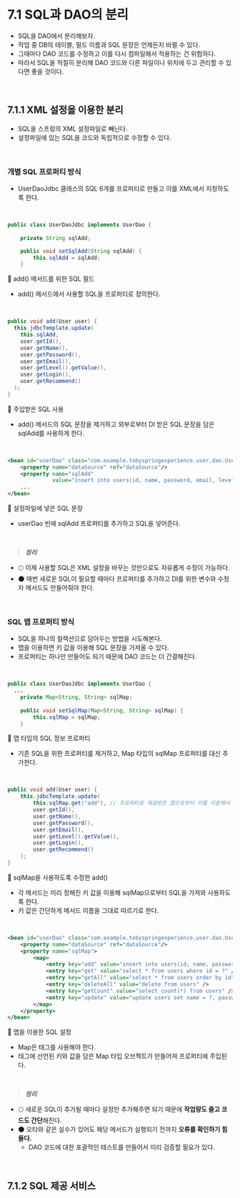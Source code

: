 # 7.1 SQL과 DAO의 분리
- SQL을 DAO에서 분리해보자.
- 작업 중 DB의 테이블, 필드 이름과 SQL 문장은 언제든지 바뀔 수 있다.
- 그때마다 DAO 코드를 수정하고 이를 다시 컴파일해서 적용하는 건 위험하다.
- 따라서 SQL을 적절히 분리해 DAO 코드와 다른 파일이나 위치에 두고 관리할 수 있다면 좋을 것이다.

<br/>

## 7.1.1 XML 설정을 이용한 분리
- SQL을 스프링의 XML 설정파일로 빼닌다.
- 설정파일에 있는 SQL을 코드와 독립적으로 수정할 수 있다.

<br/>

### 개별 SQL 프로퍼티 방식
- UserDaoJdbc 클래스의 SQL 6개를 프로퍼티로 만들고 이를 XML에서 지정하도록 한다.

<br/>

```java
public class UserDaoJdbc implements UserDao {
	
	private String sqlAdd;

	public void setSqlAdd(String sqlAdd) {
		this.sqlAdd = sqlAdd;
	}
```
🔼 add() 메서드를 위한 SQL 필드
- add() 메서드에서 사용할 SQL을 프로퍼티로 정의한다.

<br/>

```java
public void add(User user) {
  this.jdbcTemplate.update(
    this.sqlAdd,
    user.getId(),
    user.getName(),
    user.getPassword(),
    user.getEmail(),
    user.getLevel().getValue(),
    user.getLogin(),
    user.getRecommend()
  );
}
```
🔼 주입받은 SQL 사용
- add() 메서드의 SQL 문장을 제거하고 외부로부터 DI 받은 SQL 문장을 담은 sqlAdd를 사용하게 한다.

<br/>

```xml
<bean id="userDao" class="com.example.tobyspringexperience.user.dao.UserDaoJdbc">
    <property name="dataSource" ref="dataSource"/>
    <property name="sqlAdd"
              value="insert into users(id, name, password, email, level, login, recommend) values(?,?,?,?,?,?,?)"/>
    ...
</bean>
```
🔼 설정파일에 넣은 SQL 문장
- userDao 빈에 sqlAdd 프로퍼티를 추가하고 SQL을 넣어준다.

<br/>

> ***정리***

- 🌕 이제 사용할 SQL은 XML 설정을 바꾸는 것만으로도 자유롭게 수정이 가능하다.
- 🌑 매번 새로운 SQL이 필요할 때마다 프로퍼티를 추가하고 DI를 위한 변수와 수정자 메서드도 만들어줘야 한다.

<br/>

### SQL 맵 프로퍼티 방식
- SQL을 하나의 컬렉션으로 담아두는 방법을 시도해본다.
- 맵을 이용하면 키 값을 이용해 SQL 문장을 가져올 수 있다.
- 프로퍼티는 하나만 만들어도 되기 때문에 DAO 코드는 더 간결해진다.

<br/>

```java
public class UserDaoJdbc implements UserDao {
  ...
	private Map<String, String> sqlMap;
	
	public void setSqlMap(Map<String, String> sqlMap) {
		this.sqlMap = sqlMap;
	}
```
🔼 맵 타입의 SQL 정보 프로퍼티
- 기존 SQL을 위한 프로퍼티를 제거하고, Map 타입의 sqlMap 프로퍼티를 대신 추가한다.

<br/>

```java
public void add(User user) {
    this.jdbcTemplate.update(
        this.sqlMap.get("add"), // 프로퍼티로 제공받은 맵으로부터 키를 이용해서 필요한 SQL을 가져온다.
        user.getId(),
        user.getName(),
        user.getPassword(),
        user.getEmail(),
        user.getLevel().getValue(),
        user.getLogin(),
        user.getRecommend()
    );
}
```
🔼 sqlMap을 사용하도록 수정한 add()
- 각 메서드는 미리 정해진 키 값을 이용해 sqlMap으로부터 SQL을 가져와 사용하도록 한다.
- 키 값은 간단하게 메서드 이름을 그대로 따르기로 한다.

<br/>

```xml
<bean id="userDao" class="com.example.tobyspringexperience.user.dao.UserDaoJdbc">
    <property name="dataSource" ref="dataSource"/>
    <property name="sqlMap">
        <map>
            <entry key="add" value="insert into users(id, name, password, email, level, login, recommend) values (?,?,?,?,?,?,?)" />
            <entry key="get" value="select * from users where id = ?" />
            <entry key="getAll" value="select * from users order by id" />
            <entry key="deleteAll" value="delete from users" />
            <entry key="getCount" value="select count(*) from users" />
            <entry key="update" value="update users set name = ?, password = ?, email = ?, level = ?, login = ?, recommend = ? where id = ?" />
        </map>
    </property>
</bean>
```
🔼 맵을 이용한 SQL 설정
- Map은 <map> 태그를 사용해야 한다.
- <entry> 태그에 선언된 키와 값을 담은 Map 타입 오브젝트가 만들어져 프로퍼티에 주입된다.

<br/>

> ***정리***

- 🌕 새로운 SQL이 추가될 때마다 <entry> 설정만 추가해주면 되기 때문에 **작업량도 줄고 코드도 간단**해진다. <br/>
- 🌑 오타와 같은 실수가 있어도 해당 메서드가 실행되기 전까지 **오류를 확인하기 힘들다.**
  - DAO 코드에 대한 포괄적인 테스트를 만들어서 미리 검증할 필요가 있다.

<br/>

## 7.1.2 SQL 제공 서비스
